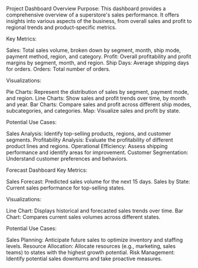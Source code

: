 Project Dashboard Overview
Purpose: This dashboard provides a comprehensive overview of a superstore's sales performance. It offers insights into various aspects of the business, from overall sales and profit to regional trends and product-specific metrics.

Key Metrics:


Sales: Total sales volume, broken down by segment, month, ship mode, payment method, region, and category.
Profit: Overall profitability and profit margins by segment, month, and region.
Ship Days: Average shipping days for orders.
Orders: Total number of orders.


Visualizations:

Pie Charts: Represent the distribution of sales by segment, payment mode, and region.
Line Charts: Show sales and profit trends over time, by month and year.
Bar Charts: Compare sales and profit across different ship modes, subcategories, and categories.
Map: Visualize sales and profit by state.


Potential Use Cases:

Sales Analysis: Identify top-selling products, regions, and customer segments.
Profitability Analysis: Evaluate the profitability of different product lines and regions.
Operational Efficiency: Assess shipping performance and identify areas for improvement.
Customer Segmentation: Understand customer preferences and behaviors.


Forecast Dashboard
Key Metrics:

Sales Forecast: Predicted sales volume for the next 15 days.
Sales by State: Current sales performance for top-selling states.


Visualizations:

Line Chart: Displays historical and forecasted sales trends over time.
Bar Chart: Compares current sales volumes across different states.


Potential Use Cases:

Sales Planning: Anticipate future sales to optimize inventory and staffing levels.
Resource Allocation: Allocate resources (e.g., marketing, sales teams) to states with the highest growth potential.
Risk Management: Identify potential sales downturns and take proactive measures.


